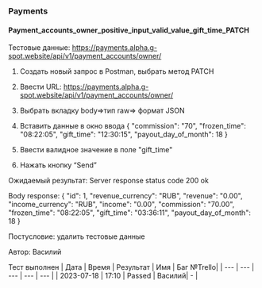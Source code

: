 ### Payments
#### Payment_accounts_owner_positive_input_valid_value_gift_time_PATCH

Тестовые данные: https://payments.alpha.g-spot.website/api/v1/payment_accounts/owner/


1. Создать новый запрос в Postman, выбрать метод PATCH

2. Ввести URL: https://payments.alpha.g-spot.website/api/v1/payment_accounts/owner/

3. Выбрать вкладку body=>тип raw=> формат JSON

4. Вставить данные в окно ввода
{
  "commission": "70",
  "frozen_time": "08:22:05",
  "gift_time": "12:30:15",
  "payout_day_of_month": 18
}

5. Ввести валидное значение в поле "gift_time"

6. Нажать кнопку “Send”

Ожидаемый результат: Server response status code 200 ok

Body response:
{
    "id": 1,
    "revenue_currency": "RUB",
    "revenue": "0.00",
    "income_currency": "RUB",
    "income": "0.00",
    "commission": "70.00",
    "frozen_time": "08:22:05",
    "gift_time": "03:36:11",
    "payout_day_of_month": 18
}

Постусловие: удалить тестовые данные

Автор: Василий

Тест выполнен
|     Дата    | Время | Результат |   Имя  | Баг №Trello|
|     ---     |  ---  |    ---    |   ---  |    ---     |
|  2023-07-18 | 17:10 |   Passed  | Василий|     -      | 